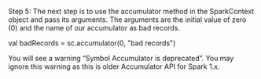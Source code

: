 Step 5: The next step is to use the accumulator method in the SparkContext object and pass its arguments. The arguments are the initial value of zero (0) and the name of our accumulator as bad records.

val badRecords = sc.accumulator(0, "bad records")

You will see a warning “Symbol Accumulator is deprecated”. You may ignore this warning as this is older Accumulator API for Spark 1.x.
